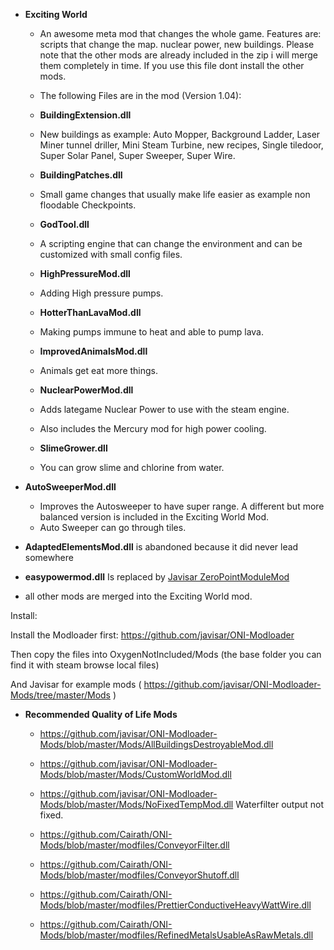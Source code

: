 - **Exciting World**
    - An awesome meta mod that changes the whole game. Features are: scripts that change the map. nuclear power, new buildings. Please note that the other mods are already included in the zip i will merge them completely in time. If you use this file dont install the other mods.
    - The following Files are in the mod (Version 1.04):
   
    - **BuildingExtension.dll** 
    
    - New buildings as example: Auto Mopper, Background Ladder, Laser Miner tunnel driller, Mini Steam Turbine, new recipes, Single tiledoor, Super Solar Panel, Super Sweeper, Super Wire.
  
  
  
    - **BuildingPatches.dll**
    - Small game changes that usually make life easier as example non floodable Checkpoints.
    
   
    - **GodTool.dll** 
    - A scripting engine that can change the environment and can be customized with small config files.
  
  
    - **HighPressureMod.dll**
    - Adding High pressure pumps.

   
    - **HotterThanLavaMod.dll** 
    - Making pumps immune to heat and able to pump lava.
  
    - **ImprovedAnimalsMod.dll**
    - Animals get eat more things.
  
    - **NuclearPowerMod.dll**
    - Adds lategame Nuclear Power to use with the steam engine.
    - Also includes the Mercury mod for high power cooling.
    
    - **SlimeGrower.dll**
    - You can grow slime and chlorine from water.
    

- **AutoSweeperMod.dll**
    
    - Improves the Autosweeper to have super range. A different but more balanced version is included in the Exciting World Mod.
    - Auto Sweeper can go through tiles.

- **AdaptedElementsMod.dll** is abandoned because it did never lead somewhere
- **easypowermod.dll** Is replaced by [Javisar ZeroPointModuleMod](https://github.com/javisar/ONI-Modloader-Mods/blob/master/Mods/ZeroPointModuleMod.dll)
- all other mods are merged into the Exciting World mod.

Install:

Install the Modloader first:
https://github.com/javisar/ONI-Modloader

Then copy the files into OxygenNotIncluded/Mods
(the base folder you can find it with steam browse local files)

And Javisar for example mods ( https://github.com/javisar/ONI-Modloader-Mods/tree/master/Mods )


- **Recommended Quality of Life Mods**
    - https://github.com/javisar/ONI-Modloader-Mods/blob/master/Mods/AllBuildingsDestroyableMod.dll
    - https://github.com/javisar/ONI-Modloader-Mods/blob/master/Mods/CustomWorldMod.dll
    - https://github.com/javisar/ONI-Modloader-Mods/blob/master/Mods/NoFixedTempMod.dll  Waterfilter output not fixed.

    - https://github.com/Cairath/ONI-Mods/blob/master/modfiles/ConveyorFilter.dll
    - https://github.com/Cairath/ONI-Mods/blob/master/modfiles/ConveyorShutoff.dll
    - https://github.com/Cairath/ONI-Mods/blob/master/modfiles/PrettierConductiveHeavyWattWire.dll
    - https://github.com/Cairath/ONI-Mods/blob/master/modfiles/RefinedMetalsUsableAsRawMetals.dll
